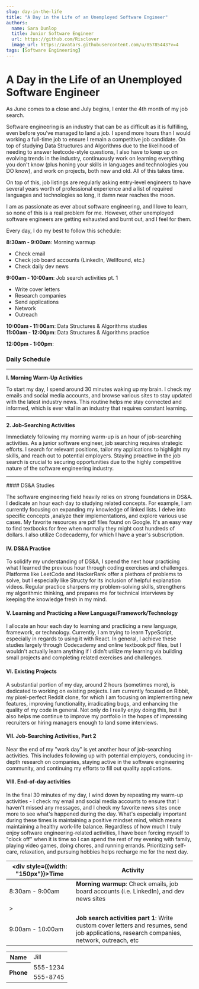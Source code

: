 ```yaml
---
slug: day-in-the-life
title: "A Day in the Life of an Unemployed Software Engineer"
authors:
  name: Sara Dunlop
  title: Junior Software Engineer
  url: https://github.com/Risclover
  image_url: https://avatars.githubusercontent.com/u/85785443?v=4
tags: [Software Engineering]
---
```


# A Day in the Life of an Unemployed Software Engineer

As June comes to a close and July begins, I enter the 4th month of my job search.

Software engineering is an industry that can be as difficult as it is fulfilling, even before you've managed to land a job. I spend more hours than I would working a full-time job to ensure I remain a competitive job candidate. On top of studying Data Structures and Algorithms due to the likelihood of needing to answer leetcode-style questions, I also have to keep up on evolving trends in the industry, continuously work on learning everything you don't know (plus honing your skills in languages and technologies you DO know), and work on projects, both new and old. All of this takes time.

On top of this, job listings are regularly asking entry-level engineers to have several years worth of professional experience and a list of required languages and technologies so long, it damn near reaches the moon.

I am as passionate as ever about software engineering, and I love to learn, so none of this is a real problem for me. However, other unemployed software engineers are getting exhausted and burnt out, and I feel for them.

Every day, I do my best to follow this schedule:

<strong>8:30am - 9:00am</strong>: Morning warmup

- Check email
- Check job board accounts (LinkedIn, Wellfound, etc.)
- Check daily dev news

<strong>9:00am - 10:00am</strong>: Job search activities pt. 1

- Write cover letters
- Research companies
- Send applications
- Network
- Outreach

<strong>10:00am - 11:00am</strong>: Data Structures & Algorithms studies
<br/>
<strong>11:00am - 12:00pm</strong>: Data Structures & Algorithms practice

<strong>12:00pm - 1:00pm</strong>:

### Daily Schedule

<hr />
<b>I. Morning Warm-Up Activities</b>

To start my day, I spend around 30 minutes waking up my brain. I check my emails and social media accounts, and browse various sites to stay updated with the latest industry news. This routine helps me stay connected and informed, which is ever vital in an industry that requires constant learning.

<hr />
<b>2. Job-Searching Activities</b>

Immediately following my morning warm-up is an hour of job-searching activities. As a junior software engineer, job searching requires strategic efforts. I search for relevant positions, tailor my applications to highlight my skills, and reach out to potential employers. Staying proactive in the job search is crucial to securing opportunities due to the highly competitive nature of the software engineering industry.

<hr />
#### DS&A Studies

The software engineering field heavily relies on strong foundations in DS&A. I dedicate an hour each day to studying related concepts. For example, I am currently focusing on expanding my knowledge of linked lists. I delve into specific concepts ,analyze their implementations, and explore various use cases. My favorite resources are pdf files found on Google. It's an easy way to find textbooks for free when normally they might cost hundreds of dollars. I also utilize Codecademy, for which I have a year's subscription.

#### IV. DS&A Practice

To solidify my understanding of DS&A, I spend the next hour practicing what I learned the previous hour through coding exercises and challenges. Platforms like LeetCode and HackerRank offer a plethora of problems to solve, but I especially like Structy for its inclusion of helpful explanation videos. Regular practice sharpens my problem-solving skills, strengthens my algorithmic thinking, and prepares me for technical interviews by keeping the knowledge fresh in my mind.

#### V. Learning and Practicing a New Language/Framework/Technology

I allocate an hour each day to learning and practicing a new language, framework, or technology. Currently, I am trying to learn TypeScript, especially in regards to using it with React. In general, I achieve these studies largely through Codecademy and online textbook pdf files, but I wouldn't actually learn anything if I didn't utilize my learning via building small projects and completing related exercises and challenges.

#### VI. Existing Projects

A substantial portion of my day, around 2 hours (sometimes more), is dedicated to working on existing projects. I am currently focused on Ribbit, my pixel-perfect Reddit clone, for which I am focusing on implementing new features, improving functionality, irradicating bugs, and enhancing the quality of my code in general. Not only do I really enjoy doing this, but it also helps me continue to improve my portfolio in the hopes of impressing recruiters or hiring managers enough to land some interviews.

#### VII. Job-Searching Activities, Part 2

Near the end of my "work day" is yet another hour of job-searching activities. This includes following up with potential employers, conducing in-depth research on companies, staying active in the software engineering community, and continuing my efforts to fill out quality applications.

#### VIII. End-of-day activities

In the final 30 minutes of my day, I wind down by repeating my warm-up activities - I check my email and social media accounts to ensure that I haven't missed any messages, and I check my favorite news sites once more to see what's happened during the day. What's especially important during these times is maintaining a positive mindset mind, which means maintaining a healthy work-life balance. Regardless of how much I truly enjoy software engineering-related activities, I have been forcing myself to "clock off" when it is time so I can spend the rest of my evening with family, playing video games, doing chores, and running errands. Prioritizing self-care, relaxation, and pursuing hobbies helps recharge me for the next day.

| <div style={{width: "150px"}}>Time</div> | Activity                                                                                                                                                 |
| ---------------------------------------- | -------------------------------------------------------------------------------------------------------------------------------------------------------- |
| 8:30am - 9:00am                          | <strong>Morning warmup</strong>: Check emails, job board accounts (i.e. LinkedIn), and dev news sites                                                    |
| >                                        |                                                                                                                                                          |
| 9:00am - 10:00am                         | <strong>Job search activities part 1</strong>: Write custom cover letters and resumes, send job applications, research companies, network, outreach, etc |

<table>
<tr>
    <th>Name</th>
    <td>Jill</td>
  </tr>
  <tr>
    <th rowspan="2">Phone</th>
    <td>555-1234</td>
  </tr>
  <tr>
    <td>555-8745</td>
  </tr>
</table>
